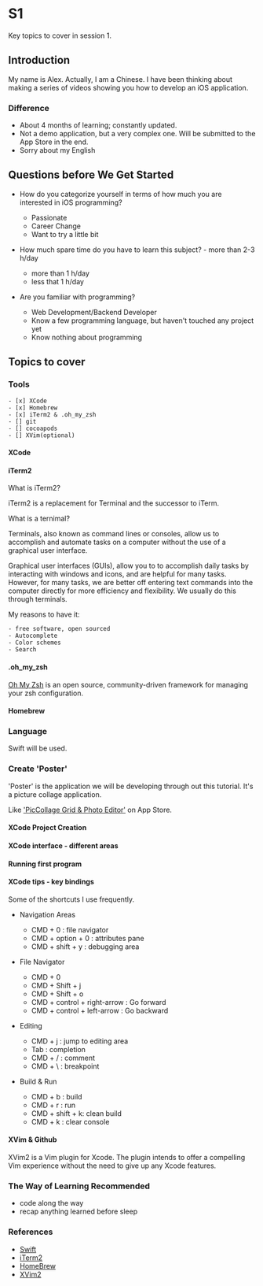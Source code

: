 # S1

Key topics to cover in session 1. 

## Introduction

My name is Alex. Actually, I am a Chinese. I have been thinking about making a series of videos showing you how to develop an iOS application. 

### Difference 
- About 4 months of learning; constantly updated.
- Not a demo application, but a very complex one. Will be submitted to the App Store in the end. 
- Sorry about my English

## Questions before We Get Started

- How do you categorize yourself in terms of how much you are interested in iOS programming?
	- Passionate
	- Career Change
	- Want to try a little bit

- How much spare time do you have to learn this subject?
    	- more than 2-3 h/day
	- more than 1 h/day
	- less that 1 h/day
	
- Are you familiar with programming?
	- Web Development/Backend Developer
	- Know a few programming language, but haven't touched any project yet
	- Know nothing about programming
	
## Topics to cover

### Tools
	- [x] XCode
	- [x] Homebrew
	- [x] iTerm2 & .oh_my_zsh
	- [] git
	- [] cocoapods
	- [] XVim(optional)

#### XCode

#### iTerm2

What is iTerm2?

iTerm2 is a replacement for Terminal and the successor to iTerm. 

What is a ternimal?

Terminals, also known as command lines or consoles, allow us to accomplish and automate tasks on a computer without the use of a graphical user interface. 

Graphical user interfaces (GUIs), allow you to to accomplish daily tasks by interacting with windows and icons, and are helpful for many tasks. However, for many tasks, we are better off entering text commands into the computer directly for more efficiency and flexibility. We usually do this through terminals.

My reasons to have it:

	- free software, open sourced
	- Autocomplete
	- Color schemes
	- Search

#### .oh\_my_zsh

[Oh My Zsh](https://github.com/ohmyzsh/ohmyzsh) is an open source, community-driven framework for managing your zsh configuration.

#### Homebrew

### Language

Swift will be used. 

### Create 'Poster'

'Poster' is the application we will be developing through out this tutorial. It's a picture collage application. 

Like ['PicCollage Grid & Photo Editor'](https://apps.apple.com/us/app/piccollage-photo-grid-editor/id448639966) on App Store.

#### XCode Project Creation

#### XCode interface - different areas

#### Running first program

#### XCode tips - key bindings

Some of the shortcuts I use frequently.

- Navigation Areas
	- CMD + 0 : file navigator 
	- CMD + option + 0 : attributes pane
	- CMD + shift + y : debugging area

- File Navigator
	- CMD + 0
	- CMD + Shift + j
	- CMD + Shift + o
	- CMD + control + right-arrow : Go forward
	- CMD + control + left-arrow : Go backward

- Editing
	- CMD + j : jump to editing area
	- Tab : completion
	- CMD + / : comment
	- CMD + \ : breakpoint

- Build & Run
	- CMD + b : build
	- CMD + r : run
	- CMD + shift + k: clean build
	- CMD + k : clear console

#### XVim & Github

XVim2 is a Vim plugin for Xcode. The plugin intends to offer a compelling Vim experience without the need to give up any Xcode features.

### The Way of Learning Recommended

- code along the way
- recap anything learned before sleep

### References
- [Swift](https://docs.swift.org/swift-book/)
- [iTerm2](https://www.iterm2.com)
- [HomeBrew](https://brew.sh/)
- [XVim2](https://github.com/XVimProject/XVim2)


